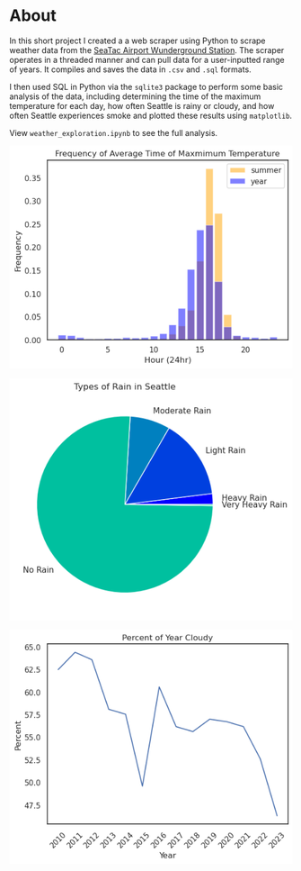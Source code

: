 # About

In this short project I created a a web scraper using Python to scrape weather data from the [SeaTac Airport Wunderground Station](https://www.wunderground.com/weather/us/wa/seattle/KSEA). 
The scraper operates in a threaded manner and can pull data for a user-inputted range of years. It compiles and saves the data in `.csv` and `.sql` formats.

I then used SQL in Python via the `sqlite3` package to perform some basic analysis of the data, including determining the time of the maximum temperature for each day, 
how often Seattle is rainy or cloudy, and how often Seattle experiences smoke and plotted these results using `matplotlib`.

View `weather_exploration.ipynb` to see the full analysis.


<p align="center">
  <img src="https://github.com/rbottoms18/sea-weather/blob/master/img/max_temp_freq_summer.png"/>
</p>

<p align="center">
  <img src="https://github.com/rbottoms18/sea-weather/blob/master/img/seattle_rain_types.png"/>
</p>

<p align="center">
  <img src="https://github.com/rbottoms18/sea-weather/blob/master/img/cloudy_days_per_year.png"/>
</p>
